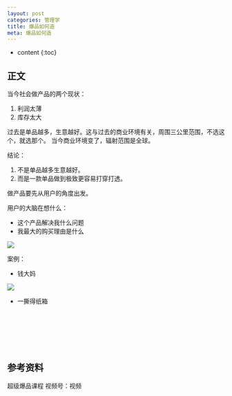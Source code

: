 ```yaml
---
layout: post
categories: 管理学
title: 爆品如何造
meta: 爆品如何造
---
```

* content
{:toc}

## 正文

当今社会做产品的两个现状：
1. 利润太薄
2. 库存太大

过去是单品越多，生意越好。这与过去的商业环境有关，周围三公里范围，不选这个，就选那个。
当今商业环境变了，辐射范围是全球。

结论：
1. 不是单品越多生意越好。
2. 而是一款单品做到极致更容易打穿打透。

做产品要先从用户的角度出发。

用户的大脑在想什么：
* 这个产品解决我什么问题
* 我最大的购买理由是什么

![]({{site.baseurl}}/images/20221010/20221010223156.png)

案例：
* 钱大妈

![]({{site.baseurl}}/images/20221010/20221010223706.png)

* 一撕得纸箱




<br/><br/><br/><br/><br/>
## 参考资料

超级爆品课程 视频号：视频

